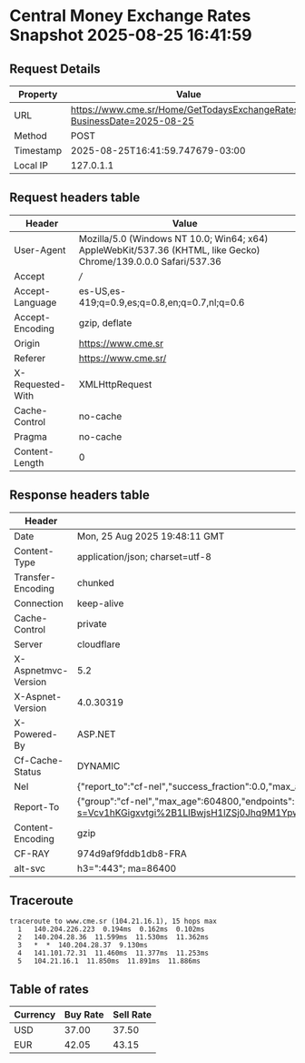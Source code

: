 # Central Money Exchange Rates Snapshot 2025-08-25 16:41:59
## Request Details

| Property | Value |
|----------|-------|
| URL | https://www.cme.sr/Home/GetTodaysExchangeRates/?BusinessDate=2025-08-25 |
| Method | POST |
| Timestamp | 2025-08-25T16:41:59.747679-03:00 |
| Local IP | 127.0.1.1 |
    
## Request headers table

| Header | Value |
|--------|-------|
| User-Agent | Mozilla/5.0 (Windows NT 10.0; Win64; x64) AppleWebKit/537.36 (KHTML, like Gecko) Chrome/139.0.0.0 Safari/537.36 |
| Accept | */* |
| Accept-Language | es-US,es-419;q=0.9,es;q=0.8,en;q=0.7,nl;q=0.6 |
| Accept-Encoding | gzip, deflate |
| Origin | https://www.cme.sr |
| Referer | https://www.cme.sr/ |
| X-Requested-With | XMLHttpRequest |
| Cache-Control | no-cache |
| Pragma | no-cache |
| Content-Length | 0 |

    
## Response headers table
| Header | Value |
|--------|-------|
| Date | Mon, 25 Aug 2025 19:48:11 GMT |
| Content-Type | application/json; charset=utf-8 |
| Transfer-Encoding | chunked |
| Connection | keep-alive |
| Cache-Control | private |
| Server | cloudflare |
| X-Aspnetmvc-Version | 5.2 |
| X-Aspnet-Version | 4.0.30319 |
| X-Powered-By | ASP.NET |
| Cf-Cache-Status | DYNAMIC |
| Nel | {"report_to":"cf-nel","success_fraction":0.0,"max_age":604800} |
| Report-To | {"group":"cf-nel","max_age":604800,"endpoints":[{"url":"https://a.nel.cloudflare.com/report/v4?s=Vcv1hKGigxvtgi%2B1LIBwjsH1lZSj0Jhq9M1YpwAAD1iiomf3R0A%2FHLanbdQ6mEs1EOUeQnghkZGAkH%2FwWOIzk2RJTR%2FjLMydQrs%3D"}]} |
| Content-Encoding | gzip |
| CF-RAY | 974d9af9fddb1db8-FRA |
| alt-svc | h3=":443"; ma=86400 |

## Traceroute 

```
traceroute to www.cme.sr (104.21.16.1), 15 hops max
  1   140.204.226.223  0.194ms  0.162ms  0.102ms 
  2   140.204.28.36  11.599ms  11.530ms  11.362ms 
  3   *  *  140.204.28.37  9.130ms 
  4   141.101.72.31  11.460ms  11.377ms  11.253ms 
  5   104.21.16.1  11.850ms  11.891ms  11.886ms 

```

## Table of rates

| Currency | Buy Rate | Sell Rate |
|----------|----------|-----------|
| USD | 37.00 | 37.50 |
| EUR | 42.05 | 43.15 |
